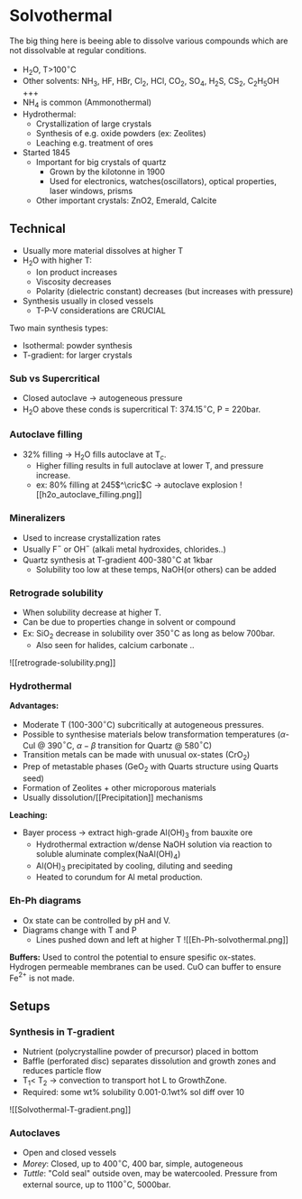 # Solvothermal
The big thing here is beeing able to dissolve various compounds which are not dissolvable at regular conditions.
- H$_2$O, T\>100$^\circ$C
- Other solvents: NH$_3$, HF, HBr, Cl$_2$, HCl, CO$_2$, SO$_4$, H$_2$S, CS$_2$, C$_2$H$_5$OH +++
- NH$_4$ is common (Ammonothermal)
- Hydrothermal:
	- Crystallization of large crystals
	- Synthesis of e.g. oxide powders (ex: Zeolites)
	- Leaching e.g. treatment of ores
- Started 1845
	- Important for big crystals of quartz
		- Grown by the kilotonne in 1900
		- Used for electronics, watches(oscillators), optical properties, laser windows, prisms
	- Other important crystals: ZnO2, Emerald, Calcite

## Technical
- Usually more material dissolves at higher T
- H$_2$O with higher T:
	- Ion product increases
	- Viscosity decreases
	- Polarity (dielectric constant) decreases (but increases with pressure)
- Synthesis usually in closed vessels
	- T-P-V considerations are CRUCIAL

Two main synthesis types:
- Isothermal: powder synthesis
- T-gradient: for larger crystals

### Sub vs Supercritical
- Closed autoclave -> autogeneous pressure
- H$_2$O above these conds is supercritical T: 374.15$^\circ$C, P = 220bar.

### Autoclave filling
- 32% filling -> H$_2$O fills autoclave at T$_c$.
	- Higher filling results in full autoclave at lower T, and pressure increase.
	- ex: 80% filling at 245$^\cric$C -> autoclave explosion
![[h2o_autoclave_filling.png]]

### Mineralizers
- Used to increase crystallization rates
- Usually F$^-$ or OH$^-$ (alkali metal hydroxides, chlorides..)
- Quartz synthesis at T-gradient 400-380$^\circ$C at 1kbar
	- Solubility too low at these temps, NaOH(or others) can be added

### Retrograde solubility
- When solubility decrease at higher T.
- Can be due to properties change in solvent or compound
- Ex: SiO$_2$ decrease in solubility over 350$^\circ$C as long as below 700bar.
	- Also seen for halides, calcium carbonate ..

![[retrograde-solubility.png]]

### Hydrothermal
**Advantages:**
- Moderate T (100-300$^\circ$C) subcritically at autogeneous pressures.
- Possible to synthesise materials below transformation temperatures ($\alpha$-CuI @ 390$^\circ$C, $\alpha-\beta$ transition for Quartz @ 580$^\circ$C)
- Transition metals can be made with unusual ox-states (CrO$_2$)
- Prep of metastable phases (GeO$_2$ with Quarts structure using Quarts seed)
- Formation of Zeolites + other microporous materials
- Usually dissolution/[[Precipitation]] mechanisms

**Leaching:**
- Bayer process -> extract high-grade Al(OH)$_3$ from bauxite ore
	- Hydrothermal extraction w/dense NaOH solution via reaction to soluble aluminate complex(NaAl(OH)$_4$)
	- Al(OH)$_3$ precipitated by cooling, diluting and seeding
	- Heated to corundum for Al metal production.

### Eh-Ph diagrams
- Ox state can be controlled by pH and V.
- Diagrams change with T and P
	- Lines pushed down and left at higher T
![[Eh-Ph-solvothermal.png]]

**Buffers:**
Used to control the potential to ensure spesific ox-states. Hydrogen permeable membranes can be used. CuO can buffer to ensure Fe$^{2+}$ is not made.

## Setups
### Synthesis in T-gradient
- Nutrient (polycrystalline powder of precursor) placed in bottom
- Baffle (perforated disc) separates dissolution and growth zones and reduces particle flow
- T$_1$\< T$_2$ -> convection to transport hot L to GrowthZone.
- Required: some wt% solubility 0.001-0.1wt% sol diff over 10

![[Solvothermal-T-gradient.png]]

### Autoclaves
- Open and closed vessels
- *Morey*: Closed, up to 400$^\circ$C, 400 bar, simple, autogeneous
- *Tuttle*: "Cold seal" outside oven, may be watercooled. Pressure from external source, up to 1100$^\circ$C, 5000bar.

